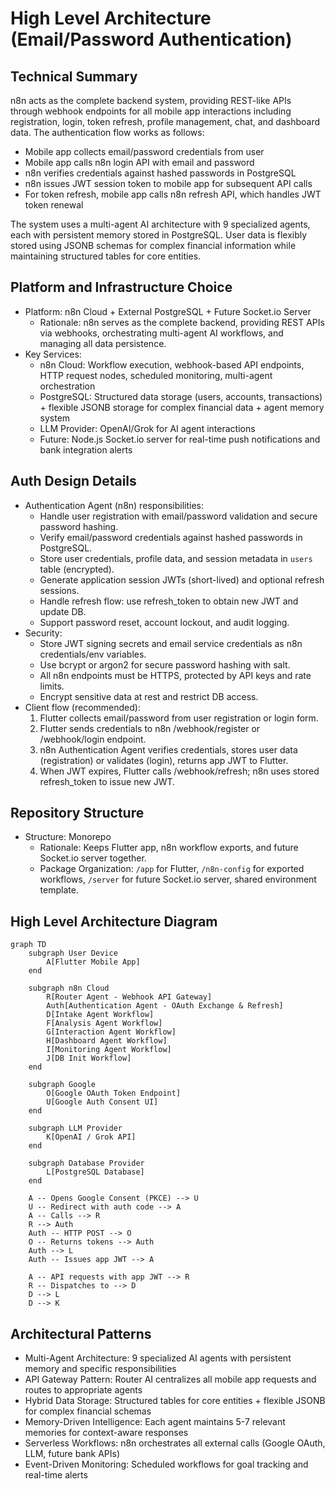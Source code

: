 # High Level Architecture (Email/Password Authentication)

## Technical Summary
n8n acts as the complete backend system, providing REST-like APIs through webhook endpoints for all mobile app interactions including registration, login, token refresh, profile management, chat, and dashboard data. The authentication flow works as follows:

- Mobile app collects email/password credentials from user
- Mobile app calls n8n login API with email and password
- n8n verifies credentials against hashed passwords in PostgreSQL
- n8n issues JWT session token to mobile app for subsequent API calls
- For token refresh, mobile app calls n8n refresh API, which handles JWT token renewal

The system uses a multi-agent AI architecture with 9 specialized agents, each with persistent memory stored in PostgreSQL. User data is flexibly stored using JSONB schemas for complex financial information while maintaining structured tables for core entities.

## Platform and Infrastructure Choice
*   Platform: n8n Cloud + External PostgreSQL + Future Socket.io Server
    *   Rationale: n8n serves as the complete backend, providing REST APIs via webhooks, orchestrating multi-agent AI workflows, and managing all data persistence.
*   Key Services:
    *   n8n Cloud: Workflow execution, webhook-based API endpoints, HTTP request nodes, scheduled monitoring, multi-agent orchestration
    *   PostgreSQL: Structured data storage (users, accounts, transactions) + flexible JSONB storage for complex financial data + agent memory system
    *   LLM Provider: OpenAI/Grok for AI agent interactions
    *   Future: Node.js Socket.io server for real-time push notifications and bank integration alerts

## Auth Design Details
- Authentication Agent (n8n) responsibilities:
  - Handle user registration with email/password validation and secure password hashing.
  - Verify email/password credentials against hashed passwords in PostgreSQL.
  - Store user credentials, profile data, and session metadata in `users` table (encrypted).
  - Generate application session JWTs (short-lived) and optional refresh sessions.
  - Handle refresh flow: use refresh_token to obtain new JWT and update DB.
  - Support password reset, account lockout, and audit logging.
- Security:
  - Store JWT signing secrets and email service credentials as n8n credentials/env variables.
  - Use bcrypt or argon2 for secure password hashing with salt.
  - All n8n endpoints must be HTTPS, protected by API keys and rate limits.
  - Encrypt sensitive data at rest and restrict DB access.
- Client flow (recommended):
  1. Flutter collects email/password from user registration or login form.
  2. Flutter sends credentials to n8n /webhook/register or /webhook/login endpoint.
  3. n8n Authentication Agent verifies credentials, stores user data (registration) or validates (login), returns app JWT to Flutter.
  4. When JWT expires, Flutter calls /webhook/refresh; n8n uses stored refresh_token to issue new JWT.

## Repository Structure
*   Structure: Monorepo
    *   Rationale: Keeps Flutter app, n8n workflow exports, and future Socket.io server together.
    *   Package Organization: `/app` for Flutter, `/n8n-config` for exported workflows, `/server` for future Socket.io server, shared environment template.

## High Level Architecture Diagram
```mermaid
graph TD
    subgraph User Device
        A[Flutter Mobile App]
    end

    subgraph n8n Cloud
        R[Router Agent - Webhook API Gateway]
        Auth[Authentication Agent - OAuth Exchange & Refresh]
        D[Intake Agent Workflow]
        F[Analysis Agent Workflow]
        G[Interaction Agent Workflow]
        H[Dashboard Agent Workflow]
        I[Monitoring Agent Workflow]
        J[DB Init Workflow]
    end

    subgraph Google
        O[Google OAuth Token Endpoint]
        U[Google Auth Consent UI]
    end

    subgraph LLM Provider
        K[OpenAI / Grok API]
    end

    subgraph Database Provider
        L[PostgreSQL Database]
    end

    A -- Opens Google Consent (PKCE) --> U
    U -- Redirect with auth code --> A
    A -- Calls --> R
    R --> Auth
    Auth -- HTTP POST --> O
    O -- Returns tokens --> Auth
    Auth --> L
    Auth -- Issues app JWT --> A

    A -- API requests with app JWT --> R
    R -- Dispatches to --> D
    D --> L
    D --> K
```

## Architectural Patterns
*   Multi-Agent Architecture: 9 specialized AI agents with persistent memory and specific responsibilities
*   API Gateway Pattern: Router AI centralizes all mobile app requests and routes to appropriate agents
*   Hybrid Data Storage: Structured tables for core entities + flexible JSONB for complex financial schemas
*   Memory-Driven Intelligence: Each agent maintains 5-7 relevant memories for context-aware responses
*   Serverless Workflows: n8n orchestrates all external calls (Google OAuth, LLM, future bank APIs)
*   Event-Driven Monitoring: Scheduled workflows for goal tracking and real-time alerts
